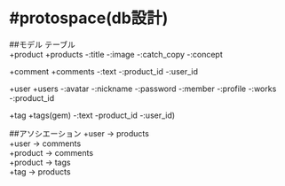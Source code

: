 #protospace(db設計)
 ====

##モデル テーブル  
+product
+products
 -:title
 -:image
 -:catch_copy
 -:concept

+comment
+comments
 -:text
 -:product_id
 -:user_id

 +user
 +users
  -:avatar
  -:nickname
  -:password
  -:member
  -:profile
  -:works
  -:product_id

  +tag
  +tags(gem)
   -:text
   -product_id
   -:user_id)


##アソシエーション
      +user -> products  
      +user -> comments  
      +product -> comments  
      +product -> tags  
      +tag -> products  
